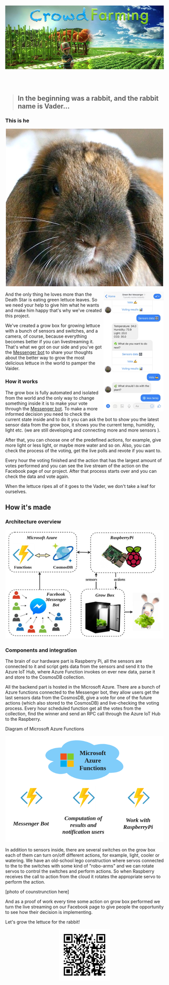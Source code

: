 ![alt text](./doc/images/header.jpg "CrowdFarming")


<br/>
<br/> 
  
> ## In the beginning was a rabbit, and the rabbit name is Vader...



### This is he

<div align="center">

![alt text](./doc/images/vaider.jpeg "The Vaider")

</div>

<img align="right" src="doc/images/bot.jpg" height="380px">

And the only thing he loves more than the Death Star is eating green lettuce leaves. So we need your help to give him what he wants and make him happy that's why we've created this project.

We've created a grow box for growing lettuce with a bunch of sensors and switches, and a camera, of course, because everything becomes better if you can livestreaming it. That's what we got on our side and you've got the [Messenger bot](https://www.facebook.com/Green-Bot-Messenger-196489871202541/) to share your thoughts about the better way to grow the most delicious lettuce in the world to pamper the Vaider.

### How it works

The grow box is fully automated and isolated from the world and the only way to change something inside it is to make your vote through the [Messenger bot](https://www.facebook.com/Green-Bot-Messenger-196489871202541/). To make a more informed decision you need to check the current state inside and to do it you can ask the bot to show you the latest sensor data from the grow box, it shows you the current temp, humidity, light etc. (we are still developing and  connecting more and more sensors ). 

After that, you can choose one of the predefined actions, for example, give more light or less light, or maybe more water and so on. Also, you can check the process of the voting, get the live polls and revote if you want to.

Every hour the voting finished and the action that has the largest amount of votes performed and you can see the live stream of the action on the Facebook page of our project. After that process starts over and you can check the data and vote again.

When the lettuce ripes all of it goes to the Vader, we don't take a leaf for ourselves.

## How it's made

### Architecture overview

<div align="center">

![alt text](./doc/images/components.jpg "GreenFarm Architecture")

</div>

### Components and integration

The brain of our hardware part is Raspberry Pi, all the sensors are connected to it and script gets data from the sensors and send it to the Azure IoT Hub, where Azure Function invokes on ever new data, parse it and store to the CosmosDB collection.

All the backend part is hosted in the Microsoft Azure. There are a bunch of Azure functions connected to the Messenger bot, they allow users get the last sensors data from the CosmosDB, give a vote for one of the future actions (which also stored to the CosmosDB) and live-checking the voting process. Every hour scheduled function get all the votes from the collection, find the winner and send an RPC call through the Azure IoT Hub to the Raspberry.

Diagram of Microsoft Azure Functions

<div align="center">

![alt text](./doc/images/functions.png "Microsoft Azure Functions")

</div>

In addition to sensors inside, there are several switches on the grow box each of them can turn on/off different actions, for example, light, cooler or watering. We have an old-school lego construction where servos connected to the to the switches with some kind of "robo-arms" and we can rotate servos to control the switches and perform actions. So when Raspberry receives the call to action from the cloud it rotates the appropriate servo to perform the action.

[photo of counstrunction here]

And as a proof of work every time some action on grow box performed we turn the live streaming on our Facebook page to give people the opportunity to see how their decision is implementing.

Let's grow the lettuce for the rabbit!

<div align="center">

![alt text](./doc/images/qr-code.gif "QR-code")

</div>

